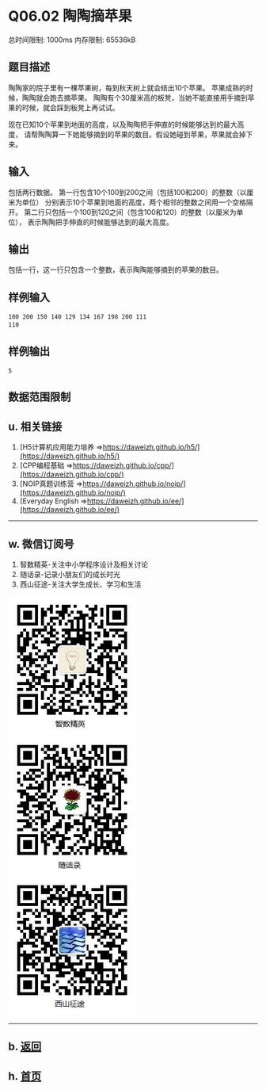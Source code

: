 # Q06.02 陶陶摘苹果

总时间限制: 1000ms 内存限制: 65536kB

## 题目描述
  
陶陶家的院子里有一棵苹果树，每到秋天树上就会结出10个苹果。
苹果成熟的时候，陶陶就会跑去摘苹果。
陶陶有个30厘米高的板凳，当她不能直接用手摘到苹果的时候，就会踩到板凳上再试试。

现在已知10个苹果到地面的高度，以及陶陶把手伸直的时候能够达到的最大高度，
请帮陶陶算一下她能够摘到的苹果的数目。假设她碰到苹果，苹果就会掉下来。  

## 输入
   
包括两行数据。
第一行包含10个100到200之间（包括100和200）的整数（以厘米为单位）
分别表示10个苹果到地面的高度，两个相邻的整数之间用一个空格隔开。
第二行只包括一个100到120之间（包含100和120）的整数（以厘米为单位），
表示陶陶把手伸直的时候能够达到的最大高度。

## 输出
   
包括一行，这一行只包含一个整数，表示陶陶能够摘到的苹果的数目。

## 样例输入
  
    100 200 150 140 129 134 167 198 200 111  
    110

## 样例输出

    5

## 数据范围限制


## u. 相关链接

1. [H5计算机应用能力培养 =>https://daweizh.github.io/h5/](https://daweizh.github.io/h5/)
2. [CPP编程基础 =>https://daweizh.github.io/cpp/](https://daweizh.github.io/cpp/)
3. [NOIP真题训练营 =>https://daweizh.github.io/noip/](https://daweizh.github.io/noip/)
4. [Everyday English =>https://daweizh.github.io/ee/](https://daweizh.github.io/ee/)

----------

## w. 微信订阅号

1. 智数精英-关注中小学程序设计及相关讨论
2. 随话录-记录小朋友们的成长时光
3. 西山征途-关注大学生成长、学习和生活

![欢迎关注“智数精英”订阅号](../../assets/me/img/idea8.jpg)
![欢迎关注“随话录”订阅号](../../assets/me/img/shl8.jpg)
![欢迎关注“西山征途”订阅号](../../assets/me/img/xszt8.jpg)

----------

## b. [返回](../)
    
## h. [首页](../../)

